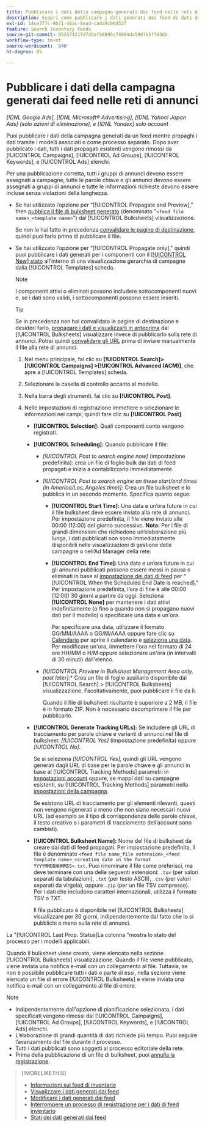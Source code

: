 ```yaml
---
title: Pubblicare i dati della campagna generati dai feed nelle reti di annunci
description: Scopri come pubblicare i dati generati dai feed di dati di inventario nelle reti di annunci.
exl-id: 14ce377c-9b71-48ac-8ead-cada9c06d52f
feature: Search Inventory Feeds
source-git-commit: 052574217d7ddafb8895c74094da5997b5ff83db
workflow-type: tm+mt
source-wordcount: '840'
ht-degree: 0%

---
```


# Pubblicare i dati della campagna generati dai feed nelle reti di annunci

*[!DNL Google Ads], [!DNL Microsoft® Advertising], [!DNL Yahoo! Japan Ads] (solo azioni di eliminazione), e [!DNL Yandex] solo account*

Puoi pubblicare i dati della campagna generati da un feed mentre propaghi i dati tramite i modelli associati o come processo separato. Dopo aver pubblicato i dati, tutti i dati propagati esistenti vengono rimossi da [!UICONTROL Campaigns], [!UICONTROL Ad Groups], [!UICONTROL Keywords], e [!UICONTROL Ads] elenchi.

Per una pubblicazione corretta, tutti i gruppi di annunci devono essere assegnati a campagne, tutte le parole chiave e gli annunci devono essere assegnati a gruppi di annunci e tutte le informazioni richieste devono essere incluse senza violazioni della lunghezza.

* Se hai utilizzato l’opzione per &quot;[!UICONTROL Propagate and Preview],&quot; then [pubblica il file di bulksheet generato](/help/search-social-commerce/campaign-management/bulksheets/bulksheet-post.md) (denominato &quot;`<feed file name>_<template name>`&quot;) dal [!UICONTROL Bulksheets] visualizzazione.

  Se non lo hai fatto in precedenza [convalidare le pagine di destinazione](/help/search-social-commerce/campaign-management/bulksheets/bulksheet-validate-landing-pages.md), quindi puoi farlo prima di pubblicare il file.

* Se hai utilizzato l’opzione per &quot;[!UICONTROL Propagate only],&quot; quindi puoi pubblicare i dati generati per i componenti con il [[!UICONTROL New] stato](propagated-data-status.md) all’interno di una visualizzazione gerarchia di campagne dalla [!UICONTROL Templates] scheda.

  >[!NOTE]
  >
  >I componenti attivi o eliminati possono includere sottocomponenti nuovi e, se i dati sono validi, i sottocomponenti possono essere inseriti.

  >[!TIP]
  >
  >Se in precedenza non hai convalidato le pagine di destinazione e desideri farlo, [propagare i dati e visualizzarli in anteprima](feed-data-propagate.md) dal [!UICONTROL Bulksheets] visualizzare invece di pubblicarlo sulla rete di annunci. Potrai quindi [convalidare gli URL](/help/search-social-commerce/campaign-management/bulksheets/bulksheet-validate-landing-pages.md) prima di inviare manualmente il file alla rete di annunci.

   1. Nel menu principale, fai clic su **[!UICONTROL Search]> [!UICONTROL Campaigns] >[!UICONTROL Advanced (ACM)]**, che apre a [!UICONTROL Templates] scheda.

   1. Selezionare la casella di controllo accanto al modello.

   1. Nella barra degli strumenti, fai clic su **[!UICONTROL Post]**.

   1. Nelle impostazioni di registrazione immettere o selezionare le informazioni nei campi, quindi fare clic su **[!UICONTROL Post]**.

      * **[!UICONTROL Selection]:** Quali componenti conto vengono registrati.

      * **[!UICONTROL Scheduling]:** Quando pubblicare il file:

         * *[!UICONTROL Post to search engine now]* (impostazione predefinita): crea un file di foglio bulk dai dati di feed propagati e inizia a contabilizzarlo immediatamente.

         * *[!UICONTROL Post to search engine on these start/end times (in America/Los_Angeles time)]:* Crea un file bulksheet e lo pubblica in un secondo momento. Specifica quanto segue:

            * **[!UICONTROL Start Time]:** Una data e un’ora future in cui il file bulksheet deve essere inviato alla rete di annunci. Per impostazione predefinita, il file viene inviato alle 00:00 (12:00) del giorno successivo. **Nota:** Per i file di grandi dimensioni che richiedono un’elaborazione più lunga, i dati pubblicati non sono immediatamente disponibili nelle visualizzazioni di gestione delle campagne o nell’Ad Manager della rete.

            * **[!UICONTROL End Time]:** Una data e un’ora future in cui gli annunci pubblicati possono essere messi in pausa o eliminati in base al [impostazione dei dati di feed](feed-settings-manage.md#feed-data-settings) per &quot;[!UICONTROL When the Scheduled End Date is reached].&quot; Per impostazione predefinita, l’ora di fine è alle 00:00 (12:00) 30 giorni a partire da oggi. Seleziona **[!UICONTROL None]** per mantenere i dati attivi indefinitamente (o fino a quando non si propagano nuovi dati per il modello) o specificare una data e un&#39;ora.

              Per specificare una data, utilizzare il formato GG/MM/AAAA o GG/M/AAAA oppure fare clic su [Calendario](/help/search-social-commerce/assets/calendar.png "Calendario") per aprire il calendario e [seleziona una data](/help/search-social-commerce/common-tasks/navigation-editing-selection/calendar.md). Per modificare un&#39;ora, immettere l&#39;ora nel formato di 24 ore HH/MM o H/M oppure selezionare un&#39;ora (in intervalli di 30 minuti) dall&#39;elenco.

         * *[!UICONTROL Preview in Bulksheet Management Area only, post later]:** Crea un file di foglio ausiliario disponibile dal [!UICONTROL Search] > [!UICONTROL Bulksheets] visualizzazione. Facoltativamente, puoi pubblicare il file da lì.

           Quando il file di bulksheet risultante è superiore a 2 MB, il file è in formato ZIP. Non è necessario decomprimere il file per pubblicarlo.

      * **[!UICONTROL Generate Tracking URLs]:** Se includere gli URL di tracciamento per parole chiave e varianti di annunci nel file di bulksheet: *[!UICONTROL Yes]* (impostazione predefinita) oppure *[!UICONTROL No]*.

        Se si seleziona *[!UICONTROL Yes]*, quindi gli URL vengono generati dagli URL di base per le parole chiave e gli annunci in base al [!UICONTROL Tracking Methods] parametri in [impostazioni account](/help/search-social-commerce/campaign-management/accounts/ad-network-account-manage.md) oppure, se mappi dati su campagne esistenti, su [!UICONTROL Tracking Methods] parametri nella [impostazioni della campagna](/help/search-social-commerce/campaign-management/campaigns/campaign-manage.md).

        Se esistono URL di tracciamento per gli elementi rilevanti, questi non vengono rigenerati a meno che non siano necessari nuovi URL (ad esempio se il tipo di corrispondenza delle parole chiave, il testo creativo o i parametri di tracciamento dell’account sono cambiati).

      * **[!UICONTROL Bulksheet Name]:** Nome del file di bulksheet da creare dai dati di feed propagati. Per impostazione predefinita, il file è denominato `<feed file name_file extension>_<feed template name>_<creation date in the format YYYYMMDDHHMMSS>.txt`. Puoi rinominare il file come preferisci, ma deve terminare con una delle seguenti estensioni: `.tsv` (per valori separati da tabulazioni), `.txt` (per testo ASCII), `.csv` (per valori separati da virgola), oppure `.zip` (per un file TSV compresso). Per i dati che includono caratteri internazionali, utilizza il formato TSV o TXT.

        Il file pubblicato è disponibile nel [!UICONTROL Bulksheets] visualizzare per 30 giorni, indipendentemente dal fatto che lo si pubblichi o meno sulla rete di annunci.

La &quot;[!UICONTROL Last Prop. Status]La colonna &quot;mostra lo stato del processo per i modelli applicabili.

Quando il bulksheet viene creato, viene elencato nella sezione [!UICONTROL Bulksheets] visualizzazione. Quando il file viene pubblicato, viene inviata una notifica e-mail con un collegamento al file. Tuttavia, se non è possibile pubblicare tutti i dati o parte di essi, nella sezione viene elencato un file di errore [!UICONTROL Bulksheets] e viene inviata una notifica e-mail con un collegamento al file di errore.

>[!NOTE]
>
>* Indipendentemente dall&#39;opzione di pianificazione selezionata, i dati specificati vengono rimossi dal [!UICONTROL Campaigns], [!UICONTROL Ad Groups], [!UICONTROL Keywords], e [!UICONTROL Ads] elenchi.
>* L’elaborazione di grandi quantità di dati richiede più tempo. Puoi seguire l’avanzamento del file durante il processo.
>* Tutti i dati pubblicati sono soggetti al processo editoriale della rete.
>* Prima della pubblicazione di un file di bulksheet, puoi [annulla la registrazione](/help/search-social-commerce/campaign-management/bulksheets/bulksheet-stop-job.md).

>[!MORELIKETHIS]
>
>* [Informazioni sui feed di inventario](inventory-feeds-about.md)
>* [Visualizzare i dati generati dai feed](propagated-data-view.md)
>* [Modificare i dati generati dai feed](propagated-data-edit.md)
>* [Interrompere un processo di registrazione per i dati di feed inventario](stop-job.md)
>* [Stati dei dati generati dai feed](propagated-data-status.md)

